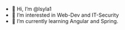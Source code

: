 - 👋 Hi, I’m @lsyla1
- 👀 I’m interested in Web-Dev and IT-Security
- 🌱 I’m currently learning Angular and Spring.

<!---
lsyla1/lsyla1 is a ✨ special ✨ repository because its `README.md` (this file) appears on your GitHub profile.
You can click the Preview link to take a look at your changes.
--->
